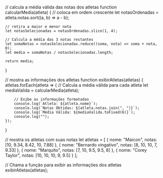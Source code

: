 // calcula a média válida das notas dos atletas
function calcularMedia(atleta) {
    // coloca em ordem crescente
    let notasOrdenadas = atleta.notas.sort((a, b) => a - b);
    
    // retira a maior e menor nota
    let notasSelecionadas = notasOrdenadas.slice(1, 4);

    // Calcula a média das 3 notas restantes
    let somaNotas = notasSelecionadas.reduce((soma, nota) => soma + nota, 0);
    let media = somaNotas / notasSelecionadas.length;

    return media;
}

// mostra as informações dos atletas
function exibirAtletas(atletas) {
    atletas.forEach(atleta => {
        // Calcula a média válida para cada atleta
        let mediaValida = calcularMedia(atleta);

        // Exibe as informações formatadas
        console.log(`Atleta: ${atleta.nome}`);
        console.log(`Notas Obtidas: ${atleta.notas.join(", ")}`);
        console.log(`Média Válida: ${mediaValida.toFixed(6)}`);
        console.log("");
    });
}

// mostra os atletas com suas notas
let atletas = [
    {
        nome: "Maicon",
        notas: [10, 9.34, 8.42, 10, 7.88]
    },
    {
        nome: "Bernardo vingativo",
        notas: [8, 10, 10, 7, 9.33]
    },
    {
        nome: "Marquito",
        notas: [7, 10, 9.5, 9.5, 8]
    },
    {
        nome: "Corey Taylor",
        notas: [10, 10, 10, 9, 9.5]
    }
];

// Chama a função para exibir as informações dos atletas
exibirAtletas(atletas);

